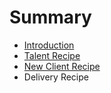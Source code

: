 # Summary

* [Introduction](README.md)
* [Talent Recipe](talent_recipe/README.md)
* [New Client Recipe](new_client_recipe/README.md)
* Delivery Recipe

